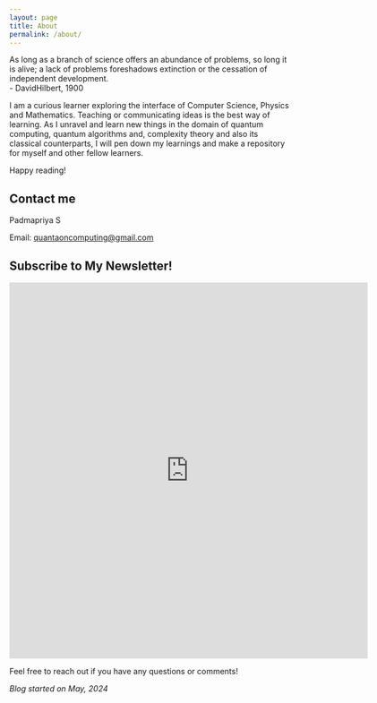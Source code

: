 ```yaml
---
layout: page
title: About
permalink: /about/
---
```


As long as a branch of science offers an abundance of problems, so long it is alive; 
a lack of problems foreshadows extinction or the cessation of independent development.                                                   
                                                        - DavidHilbert, 1900
                                                        
I am a curious learner exploring the interface of Computer Science, Physics and Mathematics. Teaching or communicating ideas is the best way of learning. As I unravel and learn new things in the domain of quantum computing, quantum algorithms and, complexity theory and also its classical counterparts, I will pen down my learnings and make a repository for myself and other fellow learners. 

Happy reading!

## Contact me

Padmapriya S

Email: [quantaoncomputing@gmail.com](mailto:quantaoncomputing@gmail.com)

## Subscribe to My Newsletter!
<div class="form-container">
<iframe src="https://docs.google.com/forms/d/e/1FAIpQLSdTJ_nCEkPI9-DMx0voILUG8t2czAgns4gOWU3Fy2d-Ptqj8A/viewform?embedded=true" width="640" height="672" frameborder="0" marginheight="0" marginwidth="0">Loading…</iframe>
</div>

Feel free to reach out if you have any questions or comments!



*Blog started on May, 2024*
